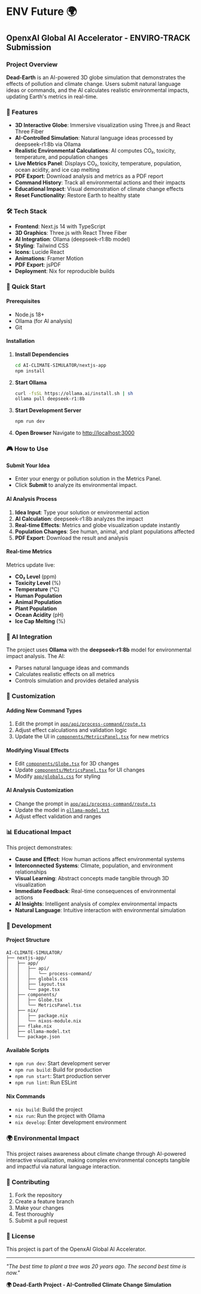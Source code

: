 # ENV Future 🌍

## OpenxAI Global AI Accelerator - ENVIRO-TRACK Submission

### Project Overview
**Dead-Earth** is an AI-powered 3D globe simulation that demonstrates the effects of pollution and climate change. Users submit natural language ideas or commands, and the AI calculates realistic environmental impacts, updating Earth's metrics in real-time.

### 🌟 Features
- **3D Interactive Globe**: Immersive visualization using Three.js and React Three Fiber
- **AI-Controlled Simulation**: Natural language ideas processed by deepseek-r1:8b via Ollama
- **Realistic Environmental Calculations**: AI computes CO₂, toxicity, temperature, and population changes
- **Live Metrics Panel**: Displays CO₂, toxicity, temperature, population, ocean acidity, and ice cap melting
- **PDF Export**: Download analysis and metrics as a PDF report
- **Command History**: Track all environmental actions and their impacts
- **Educational Impact**: Visual demonstration of climate change effects
- **Reset Functionality**: Restore Earth to healthy state

### 🛠️ Tech Stack
- **Frontend**: Next.js 14 with TypeScript
- **3D Graphics**: Three.js with React Three Fiber
- **AI Integration**: Ollama (deepseek-r1:8b model)
- **Styling**: Tailwind CSS
- **Icons**: Lucide React
- **Animations**: Framer Motion
- **PDF Export**: jsPDF
- **Deployment**: Nix for reproducible builds

### 🚀 Quick Start

#### Prerequisites
- Node.js 18+
- Ollama (for AI analysis)
- Git

#### Installation

1. **Install Dependencies**
   ```bash
   cd AI-CLIMATE-SIMULATOR/nextjs-app
   npm install
   ```

2. **Start Ollama**
   ```bash
   curl -fsSL https://ollama.ai/install.sh | sh
   ollama pull deepseek-r1:8b
   ```

3. **Start Development Server**
   ```bash
   npm run dev
   ```

4. **Open Browser**
   Navigate to [http://localhost:3000](http://localhost:3000)

### 🎮 How to Use

#### Submit Your Idea
- Enter your energy or pollution solution in the Metrics Panel.
- Click **Submit** to analyze its environmental impact.

#### AI Analysis Process
1. **Idea Input**: Type your solution or environmental action
2. **AI Calculation**: deepseek-r1:8b analyzes the impact
3. **Real-time Effects**: Metrics and globe visualization update instantly
4. **Population Changes**: See human, animal, and plant populations affected
5. **PDF Export**: Download the result and analysis

#### Real-time Metrics
Metrics update live:
- **CO₂ Level** (ppm)
- **Toxicity Level** (%)
- **Temperature** (°C)
- **Human Population**
- **Animal Population**
- **Plant Population**
- **Ocean Acidity** (pH)
- **Ice Cap Melting** (%)

### 🤖 AI Integration

The project uses **Ollama** with the **deepseek-r1:8b** model for environmental impact analysis. The AI:
- Parses natural language ideas and commands
- Calculates realistic effects on all metrics
- Controls simulation and provides detailed analysis

### 🎨 Customization

#### Adding New Command Types
1. Edit the prompt in [`app/api/process-command/route.ts`](nextjs-app/app/api/process-command/route.ts)
2. Adjust effect calculations and validation logic
3. Update the UI in [`components/MetricsPanel.tsx`](nextjs-app/components/MetricsPanel.tsx) for new metrics

#### Modifying Visual Effects
- Edit [`components/Globe.tsx`](nextjs-app/components/Globe.tsx) for 3D changes
- Update [`components/MetricsPanel.tsx`](nextjs-app/components/MetricsPanel.tsx) for UI changes
- Modify [`app/globals.css`](nextjs-app/app/globals.css) for styling

#### AI Analysis Customization
- Change the prompt in [`app/api/process-command/route.ts`](nextjs-app/app/api/process-command/route.ts)
- Update the model in [`ollama-model.txt`](AI-CLIMATE-SIMULATOR/ollama-model.txt)
- Adjust effect validation and ranges

### 📊 Educational Impact

This project demonstrates:
- **Cause and Effect**: How human actions affect environmental systems
- **Interconnected Systems**: Climate, population, and environment relationships
- **Visual Learning**: Abstract concepts made tangible through 3D visualization
- **Immediate Feedback**: Real-time consequences of environmental actions
- **AI Insights**: Intelligent analysis of complex environmental impacts
- **Natural Language**: Intuitive interaction with environmental simulation

### 🔧 Development

#### Project Structure
```
AI-CLIMATE-SIMULATOR/
├── nextjs-app/
│   ├── app/
│   │   ├── api/
│   │   │   └── process-command/
│   │   ├── globals.css
│   │   ├── layout.tsx
│   │   └── page.tsx
│   ├── components/
│   │   ├── Globe.tsx
│   │   └── MetricsPanel.tsx
│   ├── nix/
│   │   ├── package.nix
│   │   └── nixos-module.nix
│   ├── flake.nix
│   ├── ollama-model.txt
│   └── package.json
```

#### Available Scripts
- `npm run dev`: Start development server
- `npm run build`: Build for production
- `npm run start`: Start production server
- `npm run lint`: Run ESLint

#### Nix Commands
- `nix build`: Build the project
- `nix run`: Run the project with Ollama
- `nix develop`: Enter development environment

### 🌍 Environmental Impact

This project raises awareness about climate change through AI-powered interactive visualization, making complex environmental concepts tangible and impactful via natural language interaction.

### 🤝 Contributing

1. Fork the repository
2. Create a feature branch
3. Make your changes
4. Test thoroughly
5. Submit a pull request

### 📄 License

This project is part of the OpenxAI Global AI Accelerator.

---

*"The best time to plant a tree was 20 years ago. The second best time is now."*

**🌍 Dead-Earth Project - AI-Controlled Climate Change Simulation**